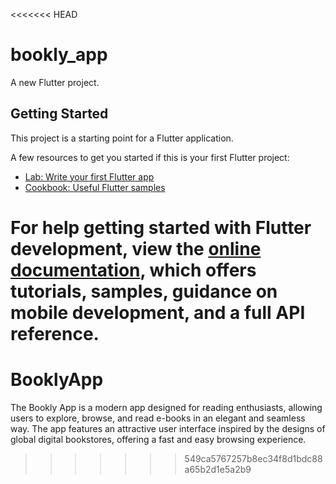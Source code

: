 <<<<<<< HEAD
# bookly_app

A new Flutter project.

## Getting Started

This project is a starting point for a Flutter application.

A few resources to get you started if this is your first Flutter project:

- [Lab: Write your first Flutter app](https://docs.flutter.dev/get-started/codelab)
- [Cookbook: Useful Flutter samples](https://docs.flutter.dev/cookbook)

For help getting started with Flutter development, view the
[online documentation](https://docs.flutter.dev/), which offers tutorials,
samples, guidance on mobile development, and a full API reference.
=======
# BooklyApp
The Bookly App is a modern app designed for reading enthusiasts, allowing users to explore, browse, and read e-books in an elegant and seamless way. The app features an attractive user interface inspired by the designs of global digital bookstores, offering a fast and easy browsing experience.
>>>>>>> 549ca5767257b8ec34f8d1bdc88a65b2d1e5a2b9
